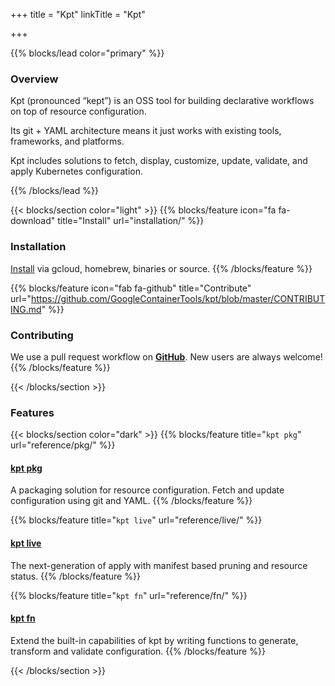 +++
title = "Kpt"
linkTitle = "Kpt"

+++

{{% blocks/lead color="primary" %}}
### Overview

Kpt (pronounced “kept”) is an OSS tool for building declarative workflows
on top of resource configuration.

Its git + YAML architecture means it just works with existing tools,
frameworks, and platforms.

Kpt includes solutions to fetch, display, customize, update, validate, and
apply Kubernetes configuration.

{{% /blocks/lead %}}

{{< blocks/section color="light" >}}
{{% blocks/feature icon="fa fa-download" title="Install" url="installation/" %}}
### Installation
[Install](installation/) via gcloud, homebrew, binaries or source.
{{% /blocks/feature %}}

{{% blocks/feature icon="fab fa-github" title="Contribute" url="https://github.com/GoogleContainerTools/kpt/blob/master/CONTRIBUTING.md" %}}
### Contributing
We use a pull request workflow on [**GitHub**](https://github.com/GoogleContainerTools/kpt/blob/master/CONTRIBUTING.md). New users are always welcome!
{{% /blocks/feature %}}

{{< /blocks/section >}}
### Features

{{< blocks/section color="dark" >}}
{{% blocks/feature title="`kpt pkg`" url="reference/pkg/" %}}
#### [kpt pkg](reference/pkg/)
A packaging solution for resource configuration.
Fetch and update configuration using git and YAML.
{{% /blocks/feature %}}

{{% blocks/feature title="`kpt live`" url="reference/live/" %}}
#### [kpt live](reference/live/)
The next-generation of apply with manifest based pruning and resource
status.
{{% /blocks/feature %}}

{{% blocks/feature title="`kpt fn`" url="reference/fn/" %}}
#### [kpt fn](reference/fn/)
Extend the built-in capabilities of kpt by writing functions to generate,
transform and validate configuration.
{{% /blocks/feature %}}

{{< /blocks/section >}}
